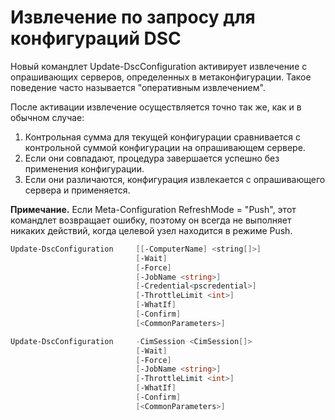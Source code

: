 # <a name="on-demand-pull-of-dsc-configurations"></a>Извлечение по запросу для конфигураций DSC

Новый командлет Update-DscConfiguration активирует извлечение с опрашивающих серверов, определенных в метаконфигурации. Такое поведение часто называется "оперативным извлечением". 


После активации извлечение осуществляется точно так же, как и в обычном случае:

1. Контрольная сумма для текущей конфигурации сравнивается с контрольной суммой конфигурации на опрашивающем сервере. 
2. Если они совпадают, процедура завершается успешно без применения конфигурации. 
3. Если они различаются, конфигурация извлекается с опрашивающего сервера и применяется.

**Примечание.** Если Meta-Configuration RefreshMode = "Push", этот командлет возвращает ошибку, поэтому он всегда не выполняет никаких действий, когда целевой узел находится в режиме Push.

```PowerShell
Update-DscConfiguration     [[-ComputerName] <string[]>] 
                            [-Wait]
                            [-Force] 
                            [-JobName <string>] 
                            [-Credential<pscredential>] 
                            [-ThrottleLimit <int>] 
                            [-WhatIf] 
                            [-Confirm] 
                            [<CommonParameters>]

Update-DscConfiguration     -CimSession <CimSession[]> 
                            [-Wait] 
                            [-Force] 
                            [-JobName <string>] 
                            [-ThrottleLimit <int>]
                            [-WhatIf] 
                            [-Confirm] 
                            [<CommonParameters>]
```